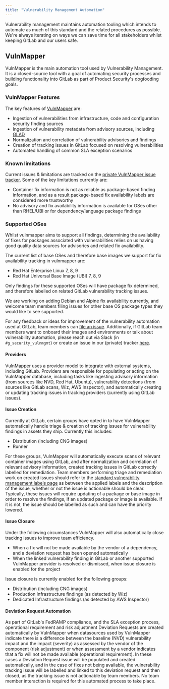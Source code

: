 ```yaml
---
title: "Vulnerability Management Automation"
---
```


Vulnerability management maintains automation tooling which intends to automate as much of this standard and the related procedures as possible. We're always iterating on ways we can save time for all stakeholders whilst keeping GitLab and our users safe.

## VulnMapper

VulnMapper is the main automation tool used by Vulnerability Management. It is a closed-source tool with a goal of automating security processes and building functionality into GitLab as part of Product Security's dogfooding goals.

### VulnMapper Features

The key features of [VulnMapper](https://gitlab.com/gitlab-com/gl-security/product-security/vulnerability-management/vulnerability-management-internal/vulnmapper/-/tree/main) are:

- Ingestion of vulnerabilities from infrastructure, code and configuration security finding sources
- Ingestion of vulnerability metadata from advisory sources, including [GLAD](https://advisories.gitlab.com)
- Normalization and correlation of vulnerability advisories and findings
- Creation of tracking issues in GitLab focused on resolving vulnerabilities
- Automated handling of common SLA exception scenarios

### Known limitations

Current issues & limitations are tracked on the [private VulnMapper issue tracker](https://gitlab.com/gitlab-com/gl-security/product-security/vulnerability-management/vulnerability-management-internal/vulnmapper/-/issues). Some of the key limitations currently are:

- Container fix information is not as reliable as package-based finding information, and as a result package-based fix availability labels are considered more trustworthy
- No advisory and fix availability information is available for OSes other than RHEL/UBI or for dependency/language package findings

### Supported OSes

Whilst vulnmapper aims to support all findings, determining the availability of fixes for packages associated with vulnerabilities relies on us having good quality data sources for advisories and related fix availability.

The current list of base OSes and therefore base images we support for fix availability tracking in vulnmapper are:

- Red Hat Enterprise Linux 7, 8, 9
- Red Hat Universal Base Image (UBI) 7, 8, 9

Only findings for these supported OSes will have package fix determined, and therefore labelled on related GitLab vulnerability tracking issues.

We are working on adding Debian and Alpine fix availability currently, and welcome team members filing issues for other base OS package types they would like to see supported.

For any feedback or ideas for improvement of the vulnerability automation used at GitLab, team members can [file an issue](https://gitlab.com/gitlab-com/gl-security/product-security/vulnerability-management/vulnerability-management-internal/vulnmapper/-/issues/new). Additionally, if GitLab team members want to onboard their images and environments or talk about vulnerability automation, please reach out via Slack (in `#g_security_vulnmgmt`) or create an issue in our (private) tracker [here](https://gitlab.com/gitlab-com/gl-security/product-security/vulnerability-management/vulnerability-management-internal/vulnerability-management-tracker/-/issues).

#### Providers

VulnMapper uses a provider model to integrate with external systems, including GitLab. Providers are responsible for populating or acting on the VulnMapper database, including tasks like ingesting advisory information (from sources like NVD, Red Hat, Ubuntu), vulnerability detections (from sources like GitLab scans, Wiz, AWS Inspector), and automatically creating or updating tracking issues in tracking providers (currently using GitLab issues).

#### Issue Creation

Currently at GitLab, certain groups have opted in to have VulnMapper automatically handle triage & creation of tracking issues for vulnerability findings in assets they ship. Currently this includes:

- Distribution (including CNG images)
- Runner

For these groups, VulnMapper will automatically execute scans of relevant container images using GitLab, and after normalization and correlation of relevant advisory information, created tracking issues in GitLab correctly labelled for remediation. Team members performing triage and remediation work on created issues should refer to the [standard vulnerability management labels page](labels.md) as between the applied labels and the description of the issue, whether or not the issue is actionable should be clear. Typically, these issues will require updating of a package or base image in order to resolve the findings, if an updated package or image is available. If it is not, the issue should be labelled as such and can have the priority lowered.

#### Issue Closure

Under the following circumstances VulnMapper will also automatically close tracking issues to improve team efficiency.

- When a fix will not be made available by the vendor of a dependency, and a deviation request has been opened automatically
- When the linked vulnerability finding in GitLab or another supported VulnMapper provider is resolved or dismissed, when issue closure is enabled for the project

Issue closure is currently enabled for the following groups:

- Distribution (including CNG images)
- Production Infrastructure findings (as detected by Wiz)
- Dedicated Infrastructure findings (as detected by AWS Inspector)

#### Deviation Request Automation

As part of GitLab's FedRAMP compliance, and the SLA exception process, operational requirement and risk adjustment Deviation Requests are created automatically by VulnMapper when datasources used by VulnMapper indicate there is a difference between the baseline (NVD) vulnerability impact and the impact (severity) as assessed by the vendor of the component (risk adjustment) or when assessment by a vendor indicates that a fix will not be made available (operational requirement). In these cases a Deviation Request issue will be populated and created automatically, and in the case of fixes not being available, the vulnerability tracking issue will be labelled and linked to this deviation request and then closed, as the tracking issue is not actionable by team members. No team member interaction is required for this automated process to take place.
